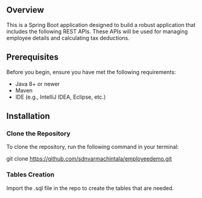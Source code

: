 ## Overview
This is a Spring Boot application designed to build a robust application that includes the following REST APIs. 
These APIs will be used for managing employee details and calculating tax deductions. 

## Prerequisites
Before you begin, ensure you have met the following requirements:
- Java 8+ or newer
- Maven
- IDE (e.g., IntelliJ IDEA, Eclipse, etc.) 

## Installation

### Clone the Repository
To clone the repository, run the following command in your terminal:


git clone https://github.com/sdnvarmachintala/employeedemo.git

### Tables Creation

Import the .sql file in the repo to create the tables that are needed.

